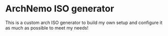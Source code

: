 # ArchNemo ISO generator

This is a custom arch ISO generator to build my own setup and configure it as much as possible to meet my needs!

